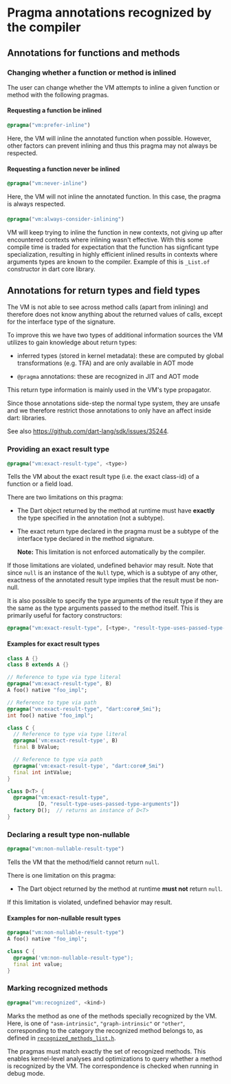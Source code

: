 # Pragma annotations recognized by the compiler

## Annotations for functions and methods

### Changing whether a function or method is inlined

The user can change whether the VM attempts to inline a given function or method
with the following pragmas.

#### Requesting a function be inlined

```dart
@pragma("vm:prefer-inline")
```

Here, the VM will inline the annotated function when possible. However, other
factors can prevent inlining and thus this pragma may not always be respected.

#### Requesting a function never be inlined

```dart
@pragma("vm:never-inline")
```

Here, the VM will not inline the annotated function. In this case, the pragma
is always respected.

####

```dart
@pragma("vm:always-consider-inlining")
```

VM will keep trying to inline the function in new contexts, not giving up after encountered contexts where inlining wasn't effective. With this some compile time is traded for expectation that the function has signficant type specialization, resulting in highly efficient inlined results in contexts where arguments types are known to the compiler. Example of this is `_List.of` constructor in dart core library.

## Annotations for return types and field types

The VM is not able to see across method calls (apart from inlining) and
therefore does not know anything about the returned values of calls, except for
the interface type of the signature.

To improve this we have two types of additional information sources the VM
utilizes to gain knowledge about return types:

- inferred types (stored in kernel metadata): these are computed by global
  transformations (e.g. TFA) and are only available in AOT mode

- `@pragma` annotations: these are recognized in JIT and AOT mode

This return type information is mainly used in the VM's type propagator.

Since those annotations side-step the normal type system, they are unsafe and we
therefore restrict those annotations to only have an affect inside dart:
libraries.

See also https://github.com/dart-lang/sdk/issues/35244.

### Providing an exact result type

```dart
@pragma("vm:exact-result-type", <type>)
```

Tells the VM about the exact result type (i.e. the exact class-id) of a function
or a field load.

There are two limitations on this pragma:

- The Dart object returned by the method at runtime must have **exactly** the
  type specified in the annotation (not a subtype).

- The exact return type declared in the pragma must be a subtype of the
  interface type declared in the method signature.

  **Note:** This limitation is not enforced automatically by the compiler.

If those limitations are violated, undefined behavior may result.
Note that since `null` is an instance of the `Null` type, which is a subtype of
any other, exactness of the annotated result type implies that the result must
be non-null.

It is also possible to specify the type arguments of the result type if they are
the same as the type arguments passed to the method itself. This is primarily
useful for factory constructors:

```dart
@pragma("vm:exact-result-type", [<type>, "result-type-uses-passed-type-arguments"])
```

#### Examples for exact result types

```dart
class A {}
class B extends A {}

// Reference to type via type literal
@pragma("vm:exact-result-type", B)
A foo() native "foo_impl";

// Reference to type via path
@pragma("vm:exact-result-type", "dart:core#_Smi");
int foo() native "foo_impl";

class C {
  // Reference to type via type literal
  @pragma('vm:exact-result-type', B)
  final B bValue;

  // Reference to type via path
  @pragma('vm:exact-result-type', "dart:core#_Smi")
  final int intValue;
}

class D<T> {
  @pragma("vm:exact-result-type",
          [D, "result-type-uses-passed-type-arguments"])
  factory D();  // returns an instance of D<T>
}
```

### Declaring a result type non-nullable

```dart
@pragma("vm:non-nullable-result-type")
```

Tells the VM that the method/field cannot return `null`.

There is one limitation on this pragma:

- The Dart object returned by the method at runtime **must not** return `null`.

If this limitation is violated, undefined behavior may result.

#### Examples for non-nullable result types

```dart
@pragma("vm:non-nullable-result-type")
A foo() native "foo_impl";

class C {
  @pragma('vm:non-nullable-result-type");
  final int value;
}
```

### Marking recognized methods

```dart
@pragma("vm:recognized", <kind>)
```

Marks the method as one of the methods specially recognized by the VM. Here,
<kind> is one of `"asm-intrinsic"`, `"graph-intrinsic"` or `"other"`,
corresponding to the category the recognized method belongs to, as defined in
[`recognized_methods_list.h`](../../vm/compiler/recognized_methods_list.h).

The pragmas must match exactly the set of recognized methods.  This enables
kernel-level analyses and optimizations to query whether a method is recognized
by the VM. The correspondence is checked when running in debug mode.
